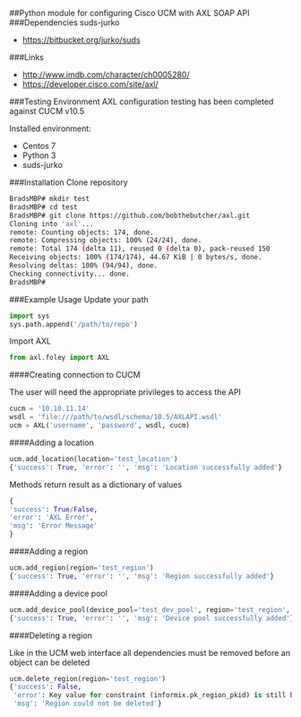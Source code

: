 ##Python module for configuring Cisco UCM with AXL SOAP API
###Dependencies
 suds-jurko
 - https://bitbucket.org/jurko/suds

###Links
 - http://www.imdb.com/character/ch0005280/ 
 - https://developer.cisco.com/site/axl/

###Testing Environment
AXL configuration testing has been completed against CUCM v10.5

Installed environment:
 - Centos 7
 - Python 3
 - suds-jurko

###Installation
Clone repository
```bash
BradsMBP# mkdir test
BradsMBP# cd test
BradsMBP# git clone https://github.com/bobthebutcher/axl.git
Cloning into 'axl'...
remote: Counting objects: 174, done.
remote: Compressing objects: 100% (24/24), done.
remote: Total 174 (delta 11), reused 0 (delta 0), pack-reused 150
Receiving objects: 100% (174/174), 44.67 KiB | 0 bytes/s, done.
Resolving deltas: 100% (94/94), done.
Checking connectivity... done.
BradsMBP#
```

###Example Usage
Update your path
```python
import sys
sys.path.append('/path/to/repo')
```

Import AXL
```python
from axl.foley import AXL
```

####Creating connection to CUCM

The user will need the appropriate privileges to access the API
```python
cucm = '10.10.11.14'
wsdl = 'file:///path/to/wsdl/schema/10.5/AXLAPI.wsdl'
ucm = AXL('username', 'password', wsdl, cucm)
```

####Adding a location
```python
ucm.add_location(location='test_location')
{'success': True, 'error': '', 'msg': 'Location successfully added'}
```

Methods return result as a dictionary of values
```python
{
'success': True/False, 
'error': 'AXL Error', 
'msg': 'Error Message'
}
```

####Adding a region
```python
ucm.add_region(region='test_region')
{'success': True, 'error': '', 'msg': 'Region successfully added'}
```

####Adding a device pool
```python
ucm.add_device_pool(device_pool='test_dev_pool', region='test_region', location='test_location')
{'success': True, 'error': '', 'msg': 'Device pool successfully added'}
```

####Deleting a region

Like in the UCM web interface all dependencies must be removed before an object can be deleted
```python
ucm.delete_region(region='test_region')
{'success': False,
 'error': Key value for constraint (informix.pk_region_pkid) is still being referenced.,
 'msg': 'Region could not be deleted'}
```
